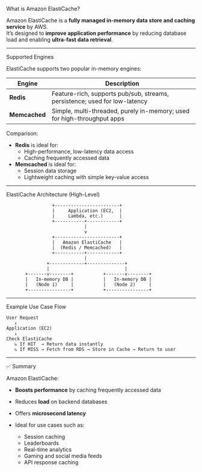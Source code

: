 What is Amazon ElastiCache?

Amazon ElastiCache is a **fully managed in-memory data store and caching service** by AWS.  
It’s designed to **improve application performance** by reducing database load and enabling **ultra-fast data retrieval**.

---

Supported Engines

ElastiCache supports two popular in-memory engines:

| Engine     | Description                                                                 |
|------------|-----------------------------------------------------------------------------|
| **Redis**  | Feature-rich, supports pub/sub, streams, persistence; used for low-latency |
| **Memcached** | Simple, multi-threaded, purely in-memory; used for high-throughput apps   |

Comparison:
- **Redis** is ideal for:
  - High-performance, low-latency data access  
  - Caching frequently accessed data  
- **Memcached** is ideal for:
  - Session data storage  
  - Lightweight caching with simple key-value access  

---

ElastiCache Architecture (High-Level)

```text
                 +------------------------+
                 |     Application (EC2,  |
                 |     Lambda, etc.)      |
                 +-----------+------------+
                             |
                             v
                 +------------------------+
                 |   Amazon ElastiCache   |
                 |  (Redis / Memcached)   |
                 +-----------+------------+
                             |
               +-------------+--------------+
               |                            |
       +-------v--------+           +-------v--------+
       |   In-memory DB |           |   In-memory DB |
       |   (Node 1)     |           |   (Node 2)     |
       +----------------+           +----------------+
````

---

Example Use Case Flow

```text
User Request
   ↓
Application (EC2)
   ↓
Check ElastiCache
   ↳ If HIT  → Return data instantly
   ↳ If MISS → Fetch from RDS → Store in Cache → Return to user
```

---

✅ Summary

Amazon ElastiCache:

* **Boosts performance** by caching frequently accessed data
* Reduces **load** on backend databases
* Offers **microsecond latency**
* Ideal for use cases such as:

  * Session caching
  * Leaderboards
  * Real-time analytics
  * Gaming and social media feeds
  * API response caching

```

